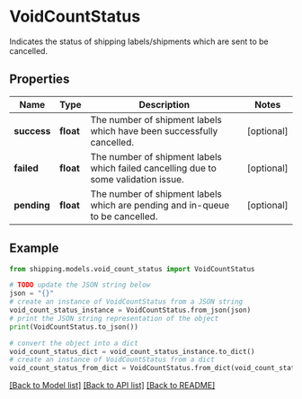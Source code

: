 # VoidCountStatus

Indicates the status of shipping labels/shipments which are sent to be cancelled.

## Properties

Name | Type | Description | Notes
------------ | ------------- | ------------- | -------------
**success** | **float** | The number of shipment labels which have been successfully cancelled. | [optional] 
**failed** | **float** | The number of shipment labels which failed cancelling due to some validation issue. | [optional] 
**pending** | **float** | The number of shipment labels which are pending and in-queue to be cancelled. | [optional] 

## Example

```python
from shipping.models.void_count_status import VoidCountStatus

# TODO update the JSON string below
json = "{}"
# create an instance of VoidCountStatus from a JSON string
void_count_status_instance = VoidCountStatus.from_json(json)
# print the JSON string representation of the object
print(VoidCountStatus.to_json())

# convert the object into a dict
void_count_status_dict = void_count_status_instance.to_dict()
# create an instance of VoidCountStatus from a dict
void_count_status_from_dict = VoidCountStatus.from_dict(void_count_status_dict)
```
[[Back to Model list]](../README.md#documentation-for-models) [[Back to API list]](../README.md#documentation-for-api-endpoints) [[Back to README]](../README.md)



